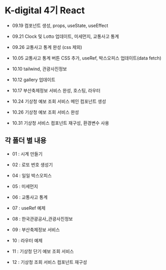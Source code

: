 # K-digital 4기 React

+ 09.19 컴포넌트 생성, props, useState, useEffect

+ 09.21 Clock 및 Lotto 업데이트, 미세먼지, 교통사고 통계

+ 09.26 교통사고 통계 완성 (css 제외)

+ 10.05 교통사고 통계 버튼 CSS 추가, useRef, 박스오피스 업데이트(data fetch)

+ 10.10 tailwind, 관광사진정보

+ 10.12 gallery 업데이트

+ 10.17 부산축제정보 서비스 완성, 호스팅, 라우터

+ 10.24 기상청 예보 조회 서비스 메인 컴포넌트 생성

+ 10.26 기상청 예보 조회 서비스 완성

+ 10.31 기상청 서비스 컴포넌트 재구성, 환경변수 사용

## 각 폴더 별 내용 

+ 01 : 시계 만들기

+ 02 : 로또 번호 생성기

+ 04 : 일일 박스오피스

+ 05 : 미세먼지 

+ 06 : 교통사고 통계

+ 07 : useRef 예제

+ 08 : 한국관광공사_관광사진정보

+ 09 : 부산축제정보 서비스 

+ 10 : 라우터 예제

+ 11 : 기상청 단기 예보 조회 서비스

+ 12 : 기상청 조회 서비스 컴포넌트 재구성